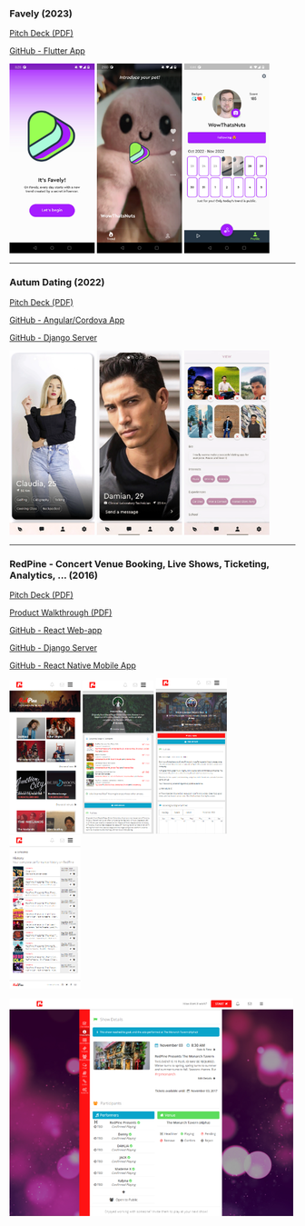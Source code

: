 ### Favely (2023)

[Pitch Deck (PDF)](/pdf/favely.pdf)

[GitHub - Flutter App](https://github.com/FlyingJay/favely)

<p float="left">
  <img src="/images/favely_landing.jpg" width="150" />
  <img src="/images/favely_video.jpg" width="150" /> 
  <img src="/images/favely_profile.png" width="150" />
</p>

---
### Autum Dating (2022)

[Pitch Deck (PDF)](/pdf/autum.pdf)

[GitHub - Angular/Cordova App](https://github.com/FlyingJay/autum)

[GitHub - Django Server](https://github.com/FlyingJay/autum-api)

<p float="left">
  <img src="/images/autum_deck.png" width="150" />
  <img src="/images/autum_match.png" width="150" /> 
  <img src="/images/autum_profile.png" width="150" />
</p>

---
### RedPine - Concert Venue Booking, Live Shows, Ticketing, Analytics, ... (2016)

[Pitch Deck (PDF)](/pdf/redpine.pdf)

[Product Walkthrough (PDF)](/pdf/redpine_royal_mountain.pdf)

[GitHub - React Web-app](https://github.com/FlyingJay/redpine)

[GitHub - Django Server](https://github.com/FlyingJay/redpine-api)

[GitHub - React Native Mobile App](https://github.com/FlyingJay/redpine-mobile)

<p float="left">
  <img src="/images/redpine_home.png" width="125" />
  <img src="/images/redpine_band.png" width="125" /> 
  <img src="/images/redpine_venue.png" width="125" />
  <img src="/images/redpine_shows.png" width="125" />
</p>
<img src="/images/redpine_hub.png" width="500" />


